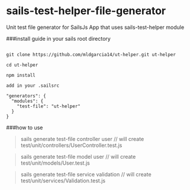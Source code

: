 # sails-test-helper-file-generator
Unit test file generator for SailsJs App that uses sails-test-helper module


###install guide
in your sails root directory

```

git clone https://github.com/mldgarcia14/ut-helper.git ut-helper

cd ut-helper

npm install

add in your .sailsrc

"generators": {
  "modules": {
    "test-file": "ut-helper"
  }
}
```
###how to use
> sails generate test-file controller user     // will create test/unit/controllers/UserController.test.js

> sails generate test-file model user          // will create test/unit/models/User.test.js

> sails generate test-file service validation  // will create test/unit/services/Validation.test.js